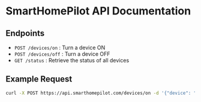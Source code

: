 # SmartHomePilot API Documentation

## Endpoints

- `POST /devices/on` : Turn a device ON
- `POST /devices/off` : Turn a device OFF
- `GET /status` : Retrieve the status of all devices

## Example Request

```bash
curl -X POST https://api.smarthomepilot.com/devices/on -d '{"device": "Living Room Light"}'
